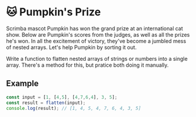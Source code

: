 # 🐱 Pumpkin's Prize

Scrimba mascot Pumpkin has won the grand prize at an international 
cat show. Below are Pumpkin's scores from the judges, as well as all the 
prizes he's won. In all the excitement of victory,
they've become a jumbled mess of nested arrays. Let's 
help Pumpkin by sorting it out. 

Write a function to flatten nested arrays of strings or
numbers into a single array. There's a method
for this, but pratice both doing it manually.

## Example

```js
const input = [1, [4,5], [4,7,6,4], 3, 5];
const result = flatten(input);
console.log(result); // [1, 4, 5, 4, 7, 6, 4, 3, 5]
```
